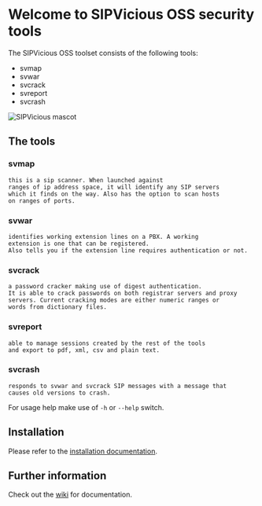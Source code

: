 # Welcome to SIPVicious OSS security tools

The SIPVicious OSS toolset consists of the following tools:

- svmap
- svwar
- svcrack
- svreport
- svcrash

![SIPVicious mascot](https://blog.sipvicious.com/images/sipvicious.png)

## The tools

### svmap

	this is a sip scanner. When launched against
	ranges of ip address space, it will identify any SIP servers 
	which it finds on the way. Also has the option to scan hosts 
	on ranges of ports.

### svwar

	identifies working extension lines on a PBX. A working 
	extension is one that can be registered. 
	Also tells you if the extension line requires authentication or not. 

### svcrack
	
	a password cracker making use of digest authentication. 
	It is able to crack passwords on both registrar servers and proxy 
	servers. Current cracking modes are either numeric ranges or
	words from dictionary files.

### svreport

	able to manage sessions created by the rest of the tools
	and export to pdf, xml, csv and plain text.

### svcrash
	
	responds to svwar and svcrack SIP messages with a message that
	causes old versions to crash. 

For usage help make use of `-h` or `--help` switch.

## Installation

Please refer to the [installation documentation](https://github.com/EnableSecurity/sipvicious/wiki/Basics#installation).

## Further information

Check out the [wiki](https://github.com/enablesecurity/sipvicious/wiki) for documentation.

